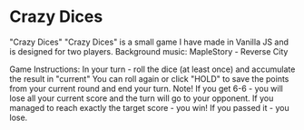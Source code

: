 # Crazy Dices
"Crazy Dices"
"Crazy Dices" is a small game I have made in Vanilla JS and is designed for two players.
Background music: MapleStory - Reverse City

Game Instructions:
In your turn - roll the dice (at least once) and accumulate the result in "current"
You can roll again or click "HOLD" to save the points from your current round and end your turn.
Note! If you get 6-6 - you will lose all your current score and the turn will go to your opponent.
If you managed to reach exactly the target score - you win! If you passed it - you lose.
